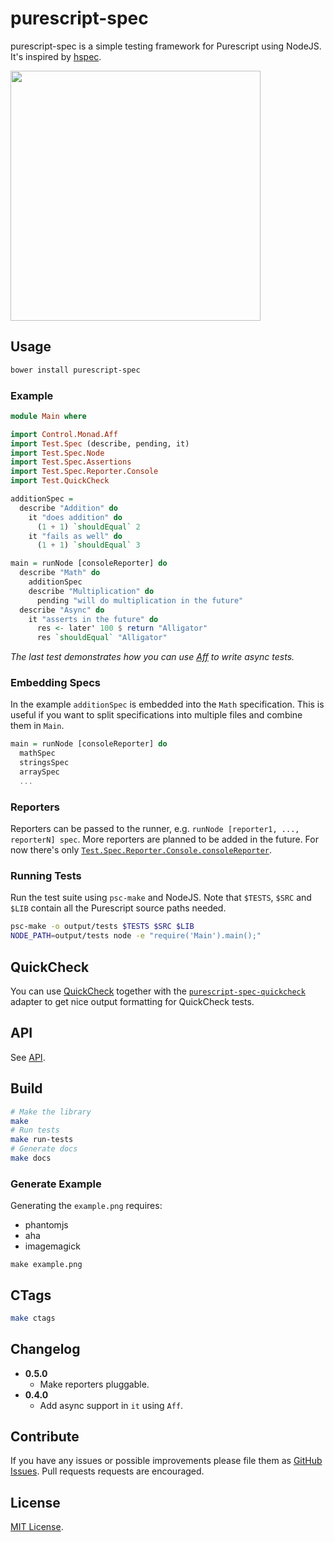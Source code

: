 # purescript-spec

purescript-spec is a simple testing framework for Purescript using NodeJS. It's
inspired by [hspec](http://hspec.github.io/).

<img src="https://raw.githubusercontent.com/owickstrom/purescript-spec/master/example.png" width="400" />

## Usage

```bash
bower install purescript-spec
```

### Example

```purescript
module Main where

import Control.Monad.Aff
import Test.Spec (describe, pending, it)
import Test.Spec.Node
import Test.Spec.Assertions
import Test.Spec.Reporter.Console
import Test.QuickCheck

additionSpec =
  describe "Addition" do
    it "does addition" do
      (1 + 1) `shouldEqual` 2
    it "fails as well" do
      (1 + 1) `shouldEqual` 3

main = runNode [consoleReporter] do
  describe "Math" do
    additionSpec
    describe "Multiplication" do
      pending "will do multiplication in the future"
  describe "Async" do
    it "asserts in the future" do
      res <- later' 100 $ return "Alligator"
      res `shouldEqual` "Alligator"
```

*The last test demonstrates how you can use [Aff](https://github.com/slamdata/purescript-aff)
to write async tests.*

### Embedding Specs

In the example `additionSpec` is embedded into the `Math` specification. This
is useful if you want to split specifications into multiple files and combine
them in `Main`.

```purescript
main = runNode [consoleReporter] do
  mathSpec
  stringsSpec
  arraySpec
  ...
```

### Reporters

Reporters can be passed to the runner, e.g. `runNode [reporter1, ..., reporterN]
spec`. More reporters are planned to be added in the future. For now there's
only [`Test.Spec.Reporter.Console.consoleReporter`](API.md#consolereporter).

### Running Tests

Run the test suite using `psc-make` and NodeJS. Note that `$TESTS`, `$SRC`
and `$LIB` contain all the Purescript source paths needed.

```bash
psc-make -o output/tests $TESTS $SRC $LIB
NODE_PATH=output/tests node -e "require('Main').main();"
```

## QuickCheck

You can use [QuickCheck](https://github.com/purescript/purescript-quickcheck)
together with the [`purescript-spec-quickcheck`](https://github.com/owickstrom/purescript-spec-quickcheck)
adapter to get nice output formatting for QuickCheck tests.

## API

See [API](API.md).

## Build

```bash
# Make the library
make
# Run tests
make run-tests
# Generate docs
make docs
```

### Generate Example

Generating the `example.png` requires:

* phantomjs
* aha
* imagemagick

```
make example.png
```

## CTags

```bash
make ctags
```

## Changelog

* **0.5.0**
  * Make reporters pluggable.
* **0.4.0**
  * Add async support in `it` using `Aff`.

## Contribute

If you have any issues or possible improvements please file them as
[GitHub Issues](https://github.com/owickstrom/purescript-spec/issues). Pull
requests requests are encouraged.

## License

[MIT License](LICENSE.md).
